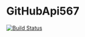 # GitHubApi567
[![Build Status](https://travis-ci.org/greggggg33/GitHubApi567.svg?branch=main)](https://travis-ci.org/greggggg33/SSW567-Triangle)